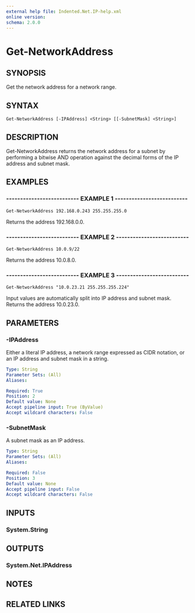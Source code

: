 ```yaml
---
external help file: Indented.Net.IP-help.xml
online version: 
schema: 2.0.0
---
```


# Get-NetworkAddress

## SYNOPSIS
Get the network address for a network range.

## SYNTAX

```
Get-NetworkAddress [-IPAddress] <String> [[-SubnetMask] <String>]
```

## DESCRIPTION
Get-NetworkAddress returns the network address for a subnet by performing a bitwise AND operation against the decimal forms of the IP address and subnet mask.

## EXAMPLES

### -------------------------- EXAMPLE 1 --------------------------
```
Get-NetworkAddress 192.168.0.243 255.255.255.0
```

Returns the address 192.168.0.0.

### -------------------------- EXAMPLE 2 --------------------------
```
Get-NetworkAddress 10.0.9/22
```

Returns the address 10.0.8.0.

### -------------------------- EXAMPLE 3 --------------------------
```
Get-NetworkAddress "10.0.23.21 255.255.255.224"
```

Input values are automatically split into IP address and subnet mask.
Returns the address 10.0.23.0.

## PARAMETERS

### -IPAddress
Either a literal IP address, a network range expressed as CIDR notation, or an IP address and subnet mask in a string.

```yaml
Type: String
Parameter Sets: (All)
Aliases: 

Required: True
Position: 2
Default value: None
Accept pipeline input: True (ByValue)
Accept wildcard characters: False
```

### -SubnetMask
A subnet mask as an IP address.

```yaml
Type: String
Parameter Sets: (All)
Aliases: 

Required: False
Position: 3
Default value: None
Accept pipeline input: False
Accept wildcard characters: False
```

## INPUTS

### System.String

## OUTPUTS

### System.Net.IPAddress

## NOTES

## RELATED LINKS

